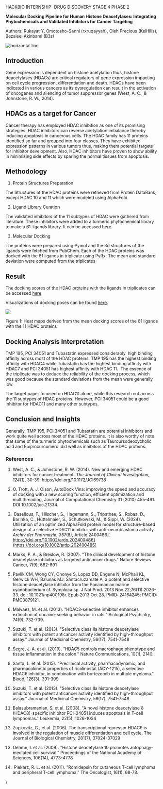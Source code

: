 <!--StartFragment-->

<!--StartFragment-->

HACKBIO INTERNSHIP- DRUG DISCOVERY STAGE 4 PHASE 2

**Molecular Docking Pipeline for Human Histone Deacetylases: Integrating Phytochemicals and Validated Inhibitors for Cancer Targeting**

Authors: Rukayat Y. Omotosho-Sanni (rxruqayyah), Oleh Precious (KelHills), Bezaleel Akinbami (B3z)

![](https://lh7-rt.googleusercontent.com/docsz/AD_4nXcLkgxWFC8LdXLruZv2_lwy_j3GQ6eH5DkdR_dXgeFs8YBGYM-JthbDBSFL-G2JJ8U9jPyUQTydJDsltkshMHCzGHEfw1h-9-vIw8BvQobJZuFzexgLR4QoICeLt2CUvSnL9Mvk9cF9w-Zmm7sl2pww0Fmq?key=YpdnuLAtbPnVGibnOGkKFg "horizontal line")


## **Introduction**

Gene expression is dependent on histone acetylation thus, histone deacetylases (HDACs) are critical regulators of gene expression impacting on cell cycle progression, differentiation and death. HDACs have been indicated in various cancers as its dysregulation can result in the activation of oncogenes and silencing of tumor suppressor genes (West, A. C., & Johnstone, R. W., 2014).


## **HDACs as a target for Cancer**

Cancer therapy has employed HDAC inhibition as one of its promising strategies. HDAC inhibitors can reverse acetylation imbalance thereby inducing apoptosis in cancerous cells. The HDAC family has 11 proteins identified so far and grouped into four classes. They have exhibited expression patterns in various tumors thus, making them potential targets for inhibitor development. Also, HDAC inhibitors have proven to show ability in minimizing side effects by sparing the normal tissues from apoptosis.


## **Methodology**

1. Protein Structures Preparation

The Structures of the HDAC proteins were retrieved from Protein DataBank, except HDAC 10 and 11 which were modeled using AlphaFold.

2. Ligand Library Curation

The validated inhibitors of the 11 subtypes of HDAC were gathered from literature. These inhibitors were added to a turmeric phytochemical library to make a 61-ligands library. It can be accessed here.

3. Molecular Docking

The proteins were prepared using Pymol and the 3d structures of the ligands were fetched from PubChem. Each of the HDAC proteins was docked with the 61 ligands in triplicate using PyRx. The mean and standard deviation were computed from the triplicates


## **Result**

The docking scores of the HDAC proteins with the ligands in triplicates can be accessed [here](https://github.com/kelhills/hackbio-cancer-internship/blob/main/Full%20Pipeline%3A%20Reproducing%20Science/HDACs%20Docking%20Scores%20Summary.csv). 

Visualizations of docking poses can be found [here](https://github.com/kelhills/hackbio-cancer-internship/tree/main/Full%20Pipeline%3A%20Reproducing%20Science/Visualization%20of%20Docking%20Poses).

![](https://lh7-rt.googleusercontent.com/docsz/AD_4nXdB47l4m_sWo9cBjwkdRtLtCOlSK6tGAobIEuDzG3peNEMmWKFvZNxSl7A88bQVfq8pJgyiceVbnAjdPJ7W_82_CDSD8pciYDMGBRyIGMrrZzG9PNWE-XY_z-jDFYuwS0yxspqq1R_jylc6jyzeDcMRhobf?key=YpdnuLAtbPnVGibnOGkKFg)

Figure 1: Heat maps derived from the mean docking scores of the 61 ligands with the 11 HDAC proteins


## **Docking Analysis Interpretation**

TMP 195, PCI 34051 and Tubastatin expressed considerably  high binding affinity across most of the HDAC proteins. TMP 195 has the highest binding affinity with HDAC4 while Tubastatin has the highest binding affinity with HDAC7 and PCI 34051 has highest affinity with HDAC 11.  The essence of the triplicate was to deduce the reliability of the docking process, which was good because the standard deviations from the mean were generally low.

The target paper focused on HDAC11 alone, while this research cut across the 11 subtypes of HDAC proteins. However, PCI 34051 could be a good inhibitor for HDAC11 and many other subtypes.


## **Conclusion and Insights**

Generally, TMP 195, PCI 34051 and Tubastatin are potential inhibitors and work quite well across most of the HDAC proteins. It is also worthy of note that some of the turmeric phytochemicals such as Tauroursodeoxycholic acid and Epiprocurcumerol did well as inhibitors of the HDAC proteins. 


### References

1. West, A. C., & Johnstone, R. W. (2014). New and emerging HDAC inhibitors for cancer treatment. _The Journal of Clinical Investigation_, _124_(1), 30-39. https\://doi.org/10.1172/JCI69738

2. O. Trott, A. J. Olson, AutoDock Vina: improving the speed and accuracy of docking with a new scoring function, efficient optimization and multithreading, Journal of Computational Chemistry 31 (2010) 455-461. DOI 10.1002/jcc.21334.

3.  Baselious, F., Hilscher, S., Hagemann, S., Tripathee, S., Robaa, D., Barinka, C., Hüttelmaier, S., Schutkowski, M., & Sippl, W. (2024). Utilization of an optimized AlphaFold protein model for structure-based design of a selective HDAC11 inhibitor with anti-neuroblastoma activity. _Archiv der Pharmazie_, _357_(8), Article 2400486.[ https://doi.org/10.1002/ardp.202400486](https://doi.org/10.1002/ardp.202400486)

4. Marks, P. A., & Breslow, R. (2007). "The clinical development of histone deacetylase inhibitors as targeted anticancer drugs." Nature Reviews Cancer, 7(9), 682-691

5. Pavlik CM, Wong CY, Ononye S, Lopez DD, Engene N, McPhail KL, Gerwick WH, Balunas MJ. Santacruzamate A, a potent and selective histone deacetylase inhibitor from the Panamanian marine cyanobacterium cf. Symploca sp. J Nat Prod. 2013 Nov 22;76(11):2026-33. doi: 10.1021/np400198r. Epub 2013 Oct 28. PMID: 24164245; PMCID: PMC3879121.

6. Malvaez, M. et al. (2013). "HDAC3-selective inhibitor enhances extinction of cocaine-seeking behavior in rats." Biological Psychiatry, 74(9), 732-739.

7. Suzuki, T. et al. (2013). "Selective class IIa histone deacetylase inhibitors with potent anticancer activity identified by high-throughput assay." Journal of Medicinal Chemistry, 56(17), 7541-7548

8. Segre, J. A. et al. (2019). "HDAC5 controls macrophage phenotype and tissue inflammation in the colon." Nature Communications, 10(1), 2140.

9. Santo, L. et al. (2015). "Preclinical activity, pharmacodynamic, and pharmacokinetic properties of ricolinostat (ACY-1215), a selective HDAC6 inhibitor, in combination with bortezomib in multiple myeloma." Blood, 126(3), 391-399

10. Suzuki, T. et al. (2013). "Selective class IIa histone deacetylase inhibitors with potent anticancer activity identified by high-throughput assay." Journal of Medicinal Chemistry, 56(17), 7541-7548

11. Balasubramanian, S. et al. (2008). "A novel histone deacetylase 8 (HDAC8)-specific inhibitor PCI-34051 induces apoptosis in T-cell lymphomas." Leukemia, 22(5), 1026-1034

12. Zupkovitz, G., et al. (2006). The transcriptional repressor HDAC9 is involved in the regulation of muscle differentiation and cell cycle. The Journal of Biological Chemistry, 281(7), 37024-37029

13. Oehme, I. et al. (2009). "Histone deacetylase 10 promotes autophagy-mediated cell survival." Proceedings of the National Academy of Sciences, 106(14), 4773-4778

14.  Piekarz, R. L. et al. (2011). "Romidepsin for cutaneous T-cell lymphoma and peripheral T-cell lymphoma." The Oncologist, 16(1), 68-78.

\


<!--EndFragment-->

<!--EndFragment-->
